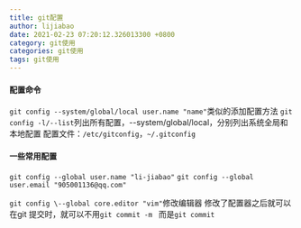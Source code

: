 ```yaml
---
title: git配置
author: lijiabao
date: 2021-02-23 07:20:12.326013300 +0800
category: git使用
categories: git使用
tags: git使用
---
```


#### 配置命令

`git config --system/global/local user.name "name"`类似的添加配置方法
`git config -l/--list`列出所有配置，--system/global/local，分别列出系统全局和本地配置
配置文件：`/etc/gitconfig`，`~/.gitconfig`


#### 一些常用配置

`git config --global user.name "li-jiabao"`
`git config --global user.email "905001136@qq.com"`

`git config \--global core.editor "vim"`修改编辑器
修改了配置器之后就可以
在git 提交时，就可以不用`git commit -m `   而是`git commit`